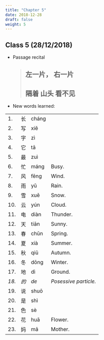 ```yaml
---
title: "Chapter 5"
date: 2018-12-28
draft: false
weight: 5
---
```


## Class 5 (28/12/2018)

- Passage recital

	> ## 左一片， 右一片  
	> ## 隔着 山头 看不见  

- New words learned: 

|     |      |            |                |
|-----|------|------------|----------------|
| 1.  | 长   | cháng     |   |
| 2.  | 写   | xiě       |   |
| 3.  | 字   | zì        |   |
| 4.  | 它   | tā        |   |
| 5.  | 最   | zuì      | |
| 6.  | 忙   | máng     | Busy.            |
| 7.  | 风   | fēng      | Wind.           |
| 8.  | 雨   | yǔ       | Rain.            |
| 9.  | 雪   | xuě      | Snow.            |
| 10. | 云   | yún      | Cloud.                   |
| 11. | 电   | diàn     | Thunder.  |
| 12. | 天   | tiān     | Sunny.    |
| 13. | 春   | chūn      | Spring.  |
| 14. | 夏   | xià       | Summer.     |
| 15. | 秋   | qiū      | Autumn. |
| 16. | 冬   | dōng      | Winter. |
| 17. | 地   | dì      | Ground. |
| *18.*  | *的*   | *de* | *Posessive particle.*  |
| 19. | 说   | shuō       |      |
| 20. | 是   | shì      |  |
| 21. | 色   | sè      |  |
| 22. | 花   | huā      | Flower. |
| 23. | 妈   | mā      | Mother. |



